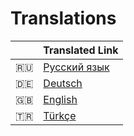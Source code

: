 # Translations

|  | Translated Link |
| --- | --- |
| 🇷🇺 | [Русский язык](README.ru.md) |
| 🇩🇪  | [Deutsch](README.de.md) |
| :uk: | [English](../README.md) |
| 🇹🇷 | [Türkçe](README.tr.md) |

